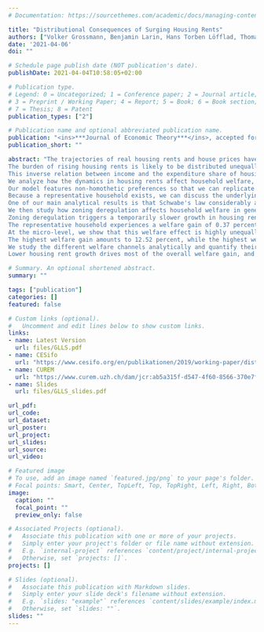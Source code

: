 ```yaml
---
# Documentation: https://sourcethemes.com/academic/docs/managing-content/

title: "Distributional Consequences of Surging Housing Rents"
authors: ["Volker Grossmann, Benjamin Larin, Hans Torben Löfflad, Thomas Steger"]
date: '2021-04-06'
doi: ""

# Schedule page publish date (NOT publication's date).
publishDate: 2021-04-04T10:58:05+02:00

# Publication type.
# Legend: 0 = Uncategorized; 1 = Conference paper; 2 = Journal article;
# 3 = Preprint / Working Paper; 4 = Report; 5 = Book; 6 = Book section;
# 7 = Thesis; 8 = Patent
publication_types: ["2"]

# Publication name and optional abbreviated publication name.
publication: "<ins>***Journal of Economic Theory***</ins>, accepted for publication"
publication_short: ""

abstract: "The trajectories of real housing rents and house prices have shown an upward sloping trend in most industrialized countries since WW2.
The burden of rising housing rents is likely to be distributed unequally because income-poor households devote a larger share of their consumption expenditures on housing than income-rich households.
This inverse relation between income and the expenditure share of housing is labeled Schwabe's law.
We analyze how the dynamics in housing rents affect household welfare, accounting for Schwabe's law and the endogeneity of housing rents in general equilibrium.
Our model features non-homothetic preferences so that we can replicate Schwabe's law.
Because a representative household exists, we can discuss the underlying mechanisms analytically.
One of our main analytical results is that Schwabe's law considerably amplifies heterogeneous welfare effects that operate through housing rent changes.
We then study how zoning deregulation affects household welfare in general equilibrium.
Zoning deregulation triggers a temporarily slower growth in housing rents and house prices.
The representative household experiences a welfare gain of 0.37 percent.
At the micro-level, we show that this welfare effect is highly unequally distributed.
The highest welfare gain amounts to 12.52 percent, while the highest welfare loss amounts to 1.63 percent.
We study the different welfare channels analytically and quantify their relative strengths.
Lower housing rent growth drives most of the overall welfare gain, and Schwabe's law is responsible for most of the variation of the welfare gain across households."

# Summary. An optional shortened abstract.
summary: ""

tags: ["publication"]
categories: []
featured: false

# Custom links (optional).
#   Uncomment and edit lines below to show custom links.
links:
- name: Latest Version
  url: files/GLLS.pdf
- name: CESifo
  url: "https://www.cesifo.org/en/publikationen/2019/working-paper/distributional-effects-surging-housing-costs-under-schwabes-law"
- name: CUREM
  url: "https://www.curem.uzh.ch/dam/jcr:ab5a315f-d547-4f60-8566-370e7f7d46c4/CUREM_Working_Paper_No2.pdf"
- name: Slides
  url: files/GLLS_slides.pdf

url_pdf:
url_code:
url_dataset:
url_poster:
url_project:
url_slides:
url_source:
url_video:

# Featured image
# To use, add an image named `featured.jpg/png` to your page's folder.
# Focal points: Smart, Center, TopLeft, Top, TopRight, Left, Right, BottomLeft, Bottom, BottomRight.
image:
  caption: ""
  focal_point: ""
  preview_only: false

# Associated Projects (optional).
#   Associate this publication with one or more of your projects.
#   Simply enter your project's folder or file name without extension.
#   E.g. `internal-project` references `content/project/internal-project/index.md`.
#   Otherwise, set `projects: []`.
projects: []

# Slides (optional).
#   Associate this publication with Markdown slides.
#   Simply enter your slide deck's filename without extension.
#   E.g. `slides: "example"` references `content/slides/example/index.md`.
#   Otherwise, set `slides: ""`.
slides: ""
---
```

